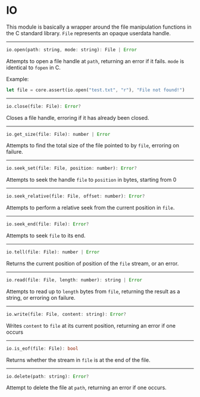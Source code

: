 # IO

This module is basically a wrapper around the file manipulation functions in the C standard library. `File` represents an opaque userdata handle.

---

```rust
io.open(path: string, mode: string): File | Error
```

Attempts to open a file handle at `path`, returning an error if it fails. `mode` is identical to `fopen` in C.

Example:
```rust
let file = core.assert(io.open("test.txt", "r"), "File not found!")
```

---

```rust
io.close(file: File): Error?
```
Closes a file handle, erroring if it has already been closed.

---

```rust
io.get_size(file: File): number | Error
```
Attempts to find the total size of the file pointed to by `file`, erroring on failure.

---

```rust
io.seek_set(file: File, position: number): Error?
```
Attempts to seek the handle `file` to `position` in bytes, starting from 0

---

```rust
io.seek_relative(file: File, offset: number): Error?
```
Attempts to perform a relative seek from the current position in `file`.

---

```rust
io.seek_end(file: File): Error?
```
Attempts to seek `file` to its end.

---

```rust
io.tell(file: File): number | Error
```
Returns the current position of position of the `file` stream, or an error.

---

```rust
io.read(file: File, length: number): string | Error
```
Attempts to read up to `length` bytes from `file`, returning the result as a string, or erroring on failure.

---

```rust
io.write(file: File, content: string): Error?
```
Writes `content` to `file` at its current position, returning an error if one occurs

---

```rust
io.is_eof(file: File): bool
```
Returns whether the stream in `file` is at the end of the file.

---

```rust
io.delete(path: string): Error?
```

Attempt to delete the file at `path`, returning an error if one occurs.